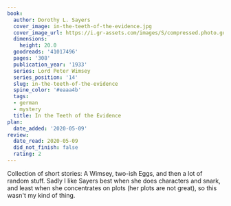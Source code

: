 ```yaml
---
book:
  author: Dorothy L. Sayers
  cover_image: in-the-teeth-of-the-evidence.jpg
  cover_image_url: https://i.gr-assets.com/images/S/compressed.photo.goodreads.com/books/1533082998l/41017496._SX98_.jpg
  dimensions:
    height: 20.0
  goodreads: '41017496'
  pages: '308'
  publication_year: '1933'
  series: Lord Peter Wimsey
  series_position: '14'
  slug: in-the-teeth-of-the-evidence
  spine_color: '#eaaa4b'
  tags:
  - german
  - mystery
  title: In the Teeth of the Evidence
plan:
  date_added: '2020-05-09'
review:
  date_read: 2020-05-09
  did_not_finish: false
  rating: 2
---
```


Collection of short stories: A Wimsey, two-ish Eggs, and then a lot of random stuff. Sadly I like Sayers best when she does characters and snark, and least when she concentrates on plots (her plots are not great), so this wasn't my kind of thing.
